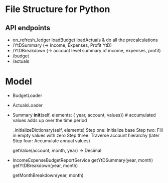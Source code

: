 # File Structure for Python

## API endpoints



* on_refresh_ledger
    loadBudget
    loadActuals & do all the precalculations
* /YtDSummary (-> Income, Expenses, Profit YtD)
* /YtDBreakdown (-> account level summary of income, expenses, profit)
* /budget
* /actuals

# Model

* BudgetLoader
* ActualsLoader
* Summary
    __init__(self, elements: { year, account, values}) # accumulated values adds up over the time period

    _initializeDictionary(self, elements)
        Step one: Initialize base
        Step two: Fill in empty values with zero
        Step three: Traverse account hierarchy
        (later Step four: Accumulate annual values)

    getValue(account, month, year) -> Decimal

* IncomeExpenseBudgetReportService
    getYtDSummary(year, month)
    getYtDBreakdown(year, month)

    getMonthBreakdown(year, month)